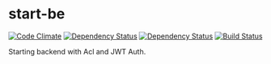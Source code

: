 # start-be

[![Code Climate](https://codeclimate.com/github/AscaL/be-start/badges/gpa.svg)](https://codeclimate.com/github/AscaL/be-start) [![Dependency Status](https://www.versioneye.com/user/projects/556a6692636532001a0e1600/badge.svg?style=flat)](https://www.versioneye.com/user/projects/556a6692636532001a0e1600) [![Dependency Status](https://david-dm.org/AscaL/be-start.svg)](https://david-dm.org/AscaL/be-start) [![Build Status](https://travis-ci.org/AscaL/be-start.svg?branch=master)](https://travis-ci.org/AscaL/be-start)

Starting backend with Acl and JWT Auth.
